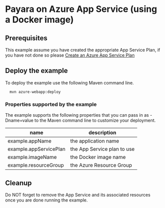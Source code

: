 
# Payara on Azure App Service (using a Docker image)

## Prerequisites

This example assume you have created the appropriate App Service Plan, if you
have not done so please [Create an Azure App Service Plan](../appserviceplan-create/README.md)

## Deploy the example

To deploy the example use the following Maven command line.

````shell
  mvn azure-webapp:deploy
````

### Properties supported by the example

The example supports the following properties that you can pass in as -Dname=value to the Maven command line to customize your deployment.

| name                   | description                  |
|------------------------|------------------------------|
| example.appName        | the application name         |
| example.appServicePlan | the App Service plan to use  |
| example.imageName      | the Docker image name        |
| example.resourceGroup  | the Azure Resource Group     |

## Cleanup

Do NOT forget to remove the App Service and its associated resources once you are done running the example.

